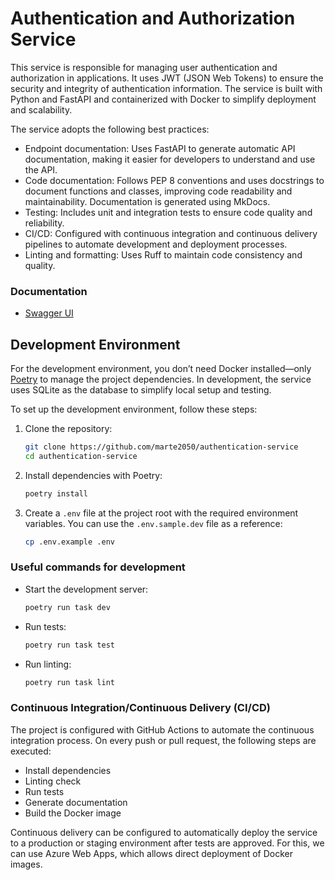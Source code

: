# Authentication and Authorization Service

This service is responsible for managing user authentication and authorization in applications. It uses JWT (JSON Web Tokens) to ensure the security and integrity of authentication information. The service is built with Python and FastAPI and containerized with Docker to simplify deployment and scalability.

The service adopts the following best practices:

- Endpoint documentation: Uses FastAPI to generate automatic API documentation, making it easier for developers to understand and use the API.
- Code documentation: Follows PEP 8 conventions and uses docstrings to document functions and classes, improving code readability and maintainability. Documentation is generated using MkDocs.
- Testing: Includes unit and integration tests to ensure code quality and reliability.
- CI/CD: Configured with continuous integration and continuous delivery pipelines to automate development and deployment processes.
- Linting and formatting: Uses Ruff to maintain code consistency and quality.

### Documentation

- [Swagger UI](https://marte2050.github.io/authentication-service/)

## Development Environment

For the development environment, you don’t need Docker installed—only [Poetry](https://python-poetry.org/docs/) to manage the project dependencies. In development, the service uses SQLite as the database to simplify local setup and testing.

To set up the development environment, follow these steps:

1. Clone the repository:
   ```bash
   git clone https://github.com/marte2050/authentication-service
   cd authentication-service
   ```

2. Install dependencies with Poetry:
   ```bash
   poetry install
   ```

3. Create a `.env` file at the project root with the required environment variables. You can use the `.env.sample.dev` file as a reference:
   ```bash
   cp .env.example .env
   ```

### Useful commands for development

- Start the development server:
   ```bash
   poetry run task dev
   ```

- Run tests:
   ```bash
   poetry run task test
   ```

- Run linting:
   ```bash
   poetry run task lint
   ```

### Continuous Integration/Continuous Delivery (CI/CD)

The project is configured with GitHub Actions to automate the continuous integration process. On every push or pull request, the following steps are executed:

- Install dependencies
- Linting check
- Run tests
- Generate documentation
- Build the Docker image

Continuous delivery can be configured to automatically deploy the service to a production or staging environment after tests are approved. For this, we can use Azure Web Apps, which allows direct deployment of Docker images.

